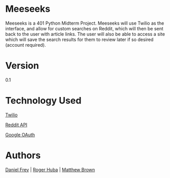 # Meeseeks

Meeseeks is a 401 Python Midterm Project. Meeseeks will use Twilio as the interface, and allow for custom
searches on Reddit, which will then be sent back to the user with article links. The user will also be able to access a site which will 
save the search results for them to review later if so desired (account required).


# Version 

0.1

# Technology Used

[Twilio](https://www.twilio.com)

[Reddit API](https://www.reddit.com/dev/api/)

[Google OAuth](https://developers.google.com/identity/protocols/OAuth2)



# Authors

[Daniel Frey](https://github.com/fncreative) | [Roger Huba](https://github.com/rogerhuba) | [Matthew Brown](https://github.com/mthwbrwn)
